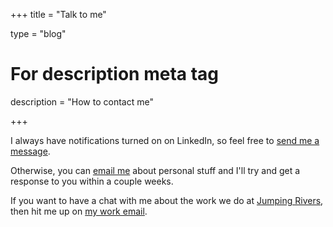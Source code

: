 +++
title = "Talk to me"

type = "blog"

# For description meta tag
description = "How to contact me"


+++

I always have notifications turned on on LinkedIn, so feel free to [send me a message](https://www.linkedin.com/in/andrew-charles-patterson/).

Otherwise, you can [email me](mailto:andrew@acpatt.com) about personal stuff and I'll try and get a response to you within a couple weeks. 

If you want to have a chat with me about the work we do at [Jumping Rivers](https://www.jumpingrivers.com/), then hit me up on [my work email](mailto:andrew@jumpingrivers.com).
